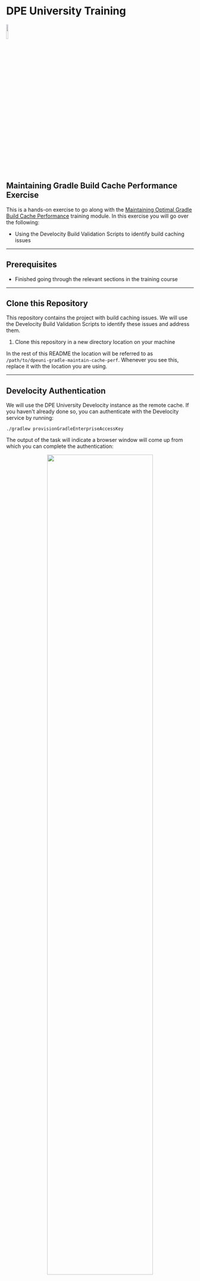 # DPE University Training

<p align="left">
<img width="10%" height="10%" src="https://user-images.githubusercontent.com/120980/174325546-8558160b-7f16-42cb-af0f-511849f22ebc.png">
</p>

## Maintaining Gradle Build Cache Performance Exercise

This is a hands-on exercise to go along with the
[Maintaining Optimal Gradle Build Cache Performance](https://dpeuniversity.gradle.com/app/courses/4fcbecbc-7cff-449a-a509-07cf70403f0c)
training module. In this exercise you will go over the following:

* Using the Develocity Build Validation Scripts to identify build caching issues

---
## Prerequisites

* Finished going through the relevant sections in the training course

---
## Clone this Repository

This repository contains the project with build caching issues. We will use the
Develocity Build Validation Scripts to identify these issues and address them.

1. Clone this repository in a new directory location on your machine

In the rest of this README the location will be referred to as `/path/to/dpeuni-gradle-maintain-cache-perf`.
Whenever you see this, replace it with the location you are using.

---
## Develocity Authentication

We will use the DPE University Develocity instance as the remote cache.
If you haven't already done so, you can authenticate with the Develocity service by running:

```shell
./gradlew provisionGradleEnterpriseAccessKey
```

The output of the task will indicate a browser window will come up from which you can complete the authentication:

<p align="center">
<img width="75%" height="75%" src="https://github.com/gradle/build-tool-training-exercises/assets/120980/ccafa270-dbab-4c66-ba12-caabcd10399c">
</p>

Once the browser window comes up you can enter a title for the access key that will be created or go with the suggested title:

<p align="center">
<img width="75%" height="75%" src="https://github.com/gradle/build-tool-training-exercises/assets/120980/1aeef46a-2fb6-472a-8d87-82af31b20799">
</p>

Once confirmed you will see the following message and you can close the browser window and return to the editor:

<p align="center">
<img width="75%" height="75%" src="https://github.com/gradle/build-tool-training-exercises/assets/120980/1711c9db-814c-4df1-9d18-42fe5d1b82f8">
</p>

---
## Downloading the Develocity Build Validation Scripts

1. Open the [Develocity Build Validation Scripts installation instructions](https://github.com/gradle/develocity-build-validation-scripts/blob/main/Gradle.md#installation)

2. Copy the installation command

3. Open a terminal, create a new directory for the installation location and run the command there. 
   The installation location should be outside the project directory.

4. Go to the directory containing the Develocity Build Validation Scripts, you will see contents similar to:

```bash
$ ls -ltr
total 192
-rw-r--r--   1 adayal  wheel    862 Oct 25  2023 network.settings
-rw-r--r--   1 adayal  wheel    438 Oct 25  2023 mapping.example
drwxr-xr-x  27 adayal  wheel    864 Oct 25  2023 lib
-rw-r--r--   1 adayal  wheel      6 Oct 25  2023 VERSION
-rw-r--r--   1 adayal  wheel    404 Oct 25  2023 README.md
-rw-r--r--   1 adayal  wheel  11356 Oct 25  2023 LICENSE
-rwxr-xr-x   1 adayal  wheel  16628 Oct 25  2023 05-validate-remote-build-caching-ci-local.sh
-rwxr-xr-x   1 adayal  wheel  10954 Oct 25  2023 04-validate-remote-build-caching-ci-ci.sh
-rwxr-xr-x   1 adayal  wheel  11958 Oct 25  2023 03-validate-local-build-caching-different-locations.sh
-rwxr-xr-x   1 adayal  wheel  10874 Oct 25  2023 02-validate-local-build-caching-same-location.sh
-rwxr-xr-x   1 adayal  wheel  11336 Oct 25  2023 01-validate-incremental-building.sh
```

---
## Identify Local Build Caching Issues (Same Location)

Let's run experiment 2 to identify local caching issues when the build is run from the same location.

1. Go to the directory where the Develocity Build Validation Scripts are installed

2. Run the second script in interactive mode: `./02-validate-local-build-caching-same-location.sh -i`

3. Press the <kbd>Enter</kbd> key to start the experiment as the following prompt indicates:

```bash
Press <Enter> to get started with the experiment.
```

[//]: # (todo why does the project not use CCUD?)
4. The project does not use the Common Custom User Data Gradle plugin, and we will proceed without it.
   Press the <kbd>Enter</kbd> key when you see the following prompt:

```bash
Press <Enter> once you have (optionally) configured your build with the Common Custom User Data Gradle plugin and pushed the changes.
```

5. You should have already authenticated with Develocity, so press
   the <kbd>Enter</kbd> key when you see the following prompt:

```bash
Press <Enter> once you have (optionally) adjusted your access permissions and configured the API credentials on your machine.
```

6. Enter the file path to the project using the `file://` URL. Replace `/path/to/dpeuni-gradle-maintain-cache-perf` with the actual location:

```bash
What is the URL for the Git repository that contains the project to validate? file:///path/to/dpeuni-gradle-maintain-cache-perf
```

7. For the next 4 questions use the default values (as denoted by the values in parentheses) by pressing the <kbd>Enter</kbd> key without typing anything else:

```bash
What is the branch for the Git repository that contains the project to validate? <the repository's default branch>
What is the commit id for the Git repository that contains the project to validate? <the branch's head>
What are additional options to use when cloning the Git repository? --depth=1
What is the directory to invoke the build from? <the repository's root directory>
```

8. When the script asks what task to invoke, specify the `build` task:

```bash
What are the Gradle tasks to invoke? build
```

9. For the last question, press <kbd>Enter</kbd> without typing anything else:

```bash
What are additional cmd line arguments to pass to the build invocation? <none>
```

10. When you see the following prompt, press <kbd>Enter</kbd>:

```bash
Press <Enter> to check out the project from Git.
```

It will create a separate clone of the repository for the experiment.

**NOTE**: If you get an error here, check the file URL of the repository.

11. When it prompts to run the first build press <kbd>Enter</kbd>:

```bash
Press <Enter> to run the first build of the experiment.
```

It will run the `build` task on the project.

12. When it prompts to run the second build press <kbd>Enter</kbd>:

```bash
Press <Enter> to run the second build of the experiment.
```

It will run the `clean` task followed by the `build` task on the project.

13. After it has finished, it will prompt you to continue and look at the results. Press the <kbd>Enter</kbd> key:

```bash
Press <Enter> to measure the build results.
```

In the `Performance Characteristics` section, it will inform you there is one
task with a potential build caching issue.

<p align="center">
<img width="80%" height="80%" src="https://github.com/gradle/dpeuni-gradle-intro-devs-init/assets/120980/ddac4847-f372-4a61-a45a-4f36854fd273">
</p>

14. Open the `Executed cacheable tasks` link.
    It will inform you the `:app:test` task was executed even though it should have
    gotten it's output from the cache.

<p align="center">
<img width="60%" height="60%" src="https://github.com/gradle/dpeuni-gradle-intro-devs-init/assets/120980/94ccf586-8fdf-4e60-a66f-02375be73ae7">
</p>

15. Open the `Task inputs comparison` link.
    It will inform you that the `model-1.0.jar` file from the `model` subproject changed.
    This is an input to the `:app:test` task.

<p align="center">
<img width="60%" height="60%" src="https://github.com/gradle/dpeuni-gradle-intro-devs-init/assets/120980/afc50f82-ed0a-42b2-9a92-222d3ef4d567">
</p>

16. Clear the filters on the top right of the page

<p align="center">
<img width="80%" height="80%" src="https://github.com/gradle/dpeuni-gradle-intro-devs-init/assets/120980/3b17a82f-bc89-4197-9328-abed484e0faf">
</p>

17. Expand the `jar` task on the `model` subproject. You will see the `model/build/tmp/jar/MANIFEST.MF` file
    which is an input to this task changed.

<p align="center">
<img width="60%" height="60%" src="https://github.com/gradle/dpeuni-gradle-intro-devs-init/assets/120980/77b5f77d-aaeb-40bd-bfad-625a099beda8">
</p>

18. In the terminal, notice the `Experiment artifact dir` in the `Summary` section:

<p align="center">
<img width="80%" height="80%" src="https://github.com/gradle/dpeuni-gradle-intro-devs-init/assets/120980/5bbf4ce8-c945-4f5d-93c2-c7ad23dd329c">
</p>

All the files for the two builds are in this directory.

19. Run a `diff` to see how the `model/build/tmp/jar/MANIFEST.MF` file changed between the builds:

**NOTE**: For each experiment there exists a `latest` symlink that always points to the most recent experiment's artifact directory. 
          Otherwise, adjust the path for the diff as per your `Experiment artifact dir`.

```bash
$ diff .data/02-validate-local-build-caching-same-location/latest/first*/model/build/tmp/jar/MANIFEST.MF .data/02-validate-local-build-caching-same-location/latest/second*/model/build/tmp/jar/MANIFEST.MF
2c2
< Implementation-Timestamp: 2024-05-17T13:49:25.219892Z
---
> Implementation-Timestamp: 2024-05-17T13:50:52.688382Z
```

We can see a timestamp is changing in the file. You may recognize this issue from a previous training.

20. We can use runtime classpath normalization to ignore the timestamp attribute. Open `app/build.gradle.kts` and add the following:

```kotlin
normalization {
    runtimeClasspath {
        metaInf {
            ignoreAttribute("Implementation-Timestamp")
        }
    }
}
```

21. Commit the change to the local repository:

```bash
$ git commit -am "Use runtime classpath normalization to ignore timestamp attribute in manifest file"
```

22. Run the experiment again. At the end of the output you will see a command you can run to do this:

<p align="center">
<img width="80%" height="80%" src="https://github.com/gradle/dpeuni-gradle-intro-devs-init/assets/120980/d28bb3d8-5df9-4df7-98d5-75ba90ef3ff4">
</p>

You should see no issues found this time. If you do, be sure your changes are committed. This is required because the
experiments always use a fresh clone of the repository.

<p align="center">
<img width="80%" height="80%" src="https://github.com/gradle/dpeuni-gradle-intro-devs-init/assets/120980/c0437f21-d33c-417e-91e6-492d9aee77fe">
</p>

---
## Identify Local Build Caching Issues (Different Locations)

Each experiment identifies different kinds of build caching issues.
Using experiment 2 we identified and fixed one issue. Now let's run the next
experiment to see if any other issues are identified.

1. Go to the directory where the Develocity Build Validation Scripts are installed

2. You can run the third script in interactive mode, however since it is similar to
   the second script, we can run it using the command as follows:

**NOTE**: Replace `/path/to/dpeuni-gradle-maintain-cache-perf` with the location of the project.

```bash
./03-validate-local-build-caching-different-locations.sh -r file:///path/to/dpeuni-gradle-maintain-cache-perf -t build
```

The experiment will run and find 1 task with a potential build caching issue:

<p align="center">
<img width="80%" height="80%" src="https://github.com/gradle/dpeuni-gradle-intro-devs-init/assets/120980/aadda3c5-a246-4da5-ae9e-d5e0cfc5d6d3">
</p>

3. Open the `Executed cacheable tasks` link.
    It will inform you the `:app:countSrc` task was executed even though it should have
    gotten it's output from the cache.

<p align="center">
<img width="60%" height="60%" src="https://github.com/gradle/dpeuni-gradle-intro-devs-init/assets/120980/6e317c10-fed5-4c0a-ac54-ba6f37a1a838">
</p>

4. Open the `Task inputs comparison` link.
    It will inform you that the `app/src` input for the task has different absolute paths.

<p align="center">
<img width="60%" height="60%" src="https://github.com/gradle/dpeuni-gradle-intro-devs-init/assets/120980/537e36e9-04c4-4bd5-af8e-16bb459ba3a1">
</p>

That tells us that instead of using relative paths, this input has it's
`path sensitivity` set to absolute. This experiment runs the two builds in
different directories, so the absolute paths would have been different for
this input.

Let us confirm this is the issue.

[//]: # (todo why is the runtime API used when there is a dedicated task class?)
5. Open `app/build.gradle.kts` and go to the `countSrc` task configuration.
   You will see the `srcDir` input has been set to use absolute `path sensitivity`

<p align="center">
<img width="80%" height="80%" src="https://github.com/gradle/dpeuni-gradle-intro-devs-init/assets/120980/4f6780ac-8c77-44c3-922e-0fadf2ae64ae">
</p>

When you encounter this, you should consider if the input really requires the full absolute path, or if using the relative path is good enough.

6. Change the `path sensitivity` to relative.

7. Commit the change to the local repository:

```bash
$ git commit -am "countSrc task's srcDir input should have relative path sensitivity"
```

8. Run the experiment again:

**NOTE**: Replace `/path/to/dpeuni-gradle-maintain-cache-perf` with the location of the project.

```bash
./03-validate-local-build-caching-different-locations.sh -r file:///path/to/dpeuni-gradle-maintain-cache-perf -t build
```

You should no longer see any issues. If you do, be sure your changes are committed. This is required because the
experiments always use a fresh clone of the repository.
